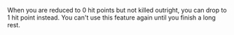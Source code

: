 When you are reduced to 0 hit points but not killed outright, you can drop to 1 hit point instead. You can't use this feature again until you finish a long rest.
